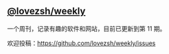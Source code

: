 ## [@lovezsh/weekly](https://github.com/lovezsh/weekly)

一个周刊，记录有趣的软件和网站，目前已更新到第 11 期。

欢迎投稿：https://github.com/lovezsh/weekly/issues